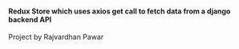 <h4>Redux Store which uses axios get call to fetch data from a django backend API</h4>
<p>Project by Rajvardhan Pawar</p>
